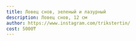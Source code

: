 ```yaml
---
title: Ловец снов, зеленый и лазурный
description: Ловец снов, 12 см
author: https://www.instagram.com/trikstertin/
cost: 5000₸
---
```


